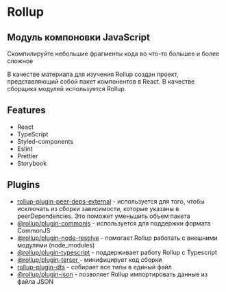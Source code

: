 # Rollup

## Модуль компоновки JavaScript
Скомпилируйте небольшие фрагменты кода во что-то большее и более сложное

В качестве материала для изучения Rollup создан проект, представляющий собой пакет компонентов в React. В качестве сборщика модулей используется Rollup.

## Features

- React
- TypeScript
- Styled-components
- Eslint
- Prettier
- Storybook

## Plugins
- [rollup-plugin-peer-deps-external](https://www.npmjs.com/package/rollup-plugin-peer-deps-external) - используется для того, чтобы исключать из сборки зависимости, которые указаны в peerDependencies. Это поможет уменьшить объем пакета
- [@rollup/plugin-commonjs](https://www.npmjs.com/package/@rollup/plugin-commonjs) - используется для поддержки формата CommonJS
- [@rollup/plugin-node-resolve](https://www.npmjs.com/package/%40rollup/plugin-node-resolve) - помогает Rollup работать с внешними модулями (node_modules)
- [@rollup/plugin-typescript](https://www.npmjs.com/package/%40rollup/plugin-typescript) - поддерживает работу Rollup с Typescript
- [@rollup/plugin-terser ](https://www.npmjs.com/package/@rollup/plugin-terser) - минифицирует код сборки
- [rollup-plugin-dts](https://www.npmjs.com/package/rollup-plugin-dts) - собирает все типы в единый файл
- [@rollup/plugin-json](https://github.com/rollup/plugins/tree/master/packages/json) - позволяет Rollup импортировать данные из файла JSON